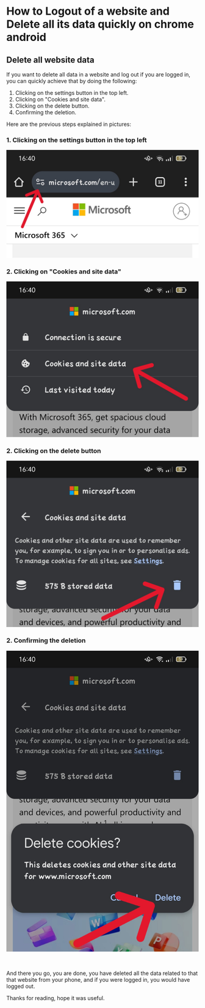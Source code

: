 
# How to Logout of a website and Delete all its data quickly on chrome android


## Delete all website data
If you want to delete all data in a website and log out if you are logged in, you can quickly achieve that by doing the following:
1) Clicking on the settings button in the top left.
2) Clicking on "Cookies and site data".
2) Clicking on the delete button.
2) Confirming the deletion.


Here are the previous steps explained in pictures:

### 1. Clicking on the settings button in the top left
![Step 1](./step1.jpg)

### 2. Clicking on "Cookies and site data"
![Step 2](./step2.jpg)

### 2. Clicking on the delete button
![Step 3](./step3.jpg)

### 2. Confirming the deletion
![Step 4](./step4.jpg)

<br>

And there you go, you are done, you have deleted all the data related to that that website from your phone, and if you were logged in, you would have logged out.

Thanks for reading, hope it was useful.
  
  